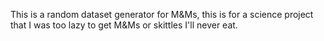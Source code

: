 This is a random dataset generator for M&Ms, this is for a science project that I was too lazy to get M&Ms or skittles I'll never eat.
